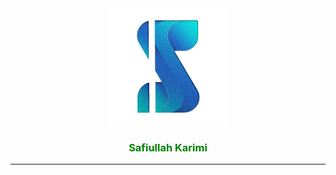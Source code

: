 <div align='center'>
  <img  src="./logo.png" align='center' style=" hight:60px; width:190px" />
   <h3 style="color:green;">Safiullah Karimi</h3><hr>
</div>

